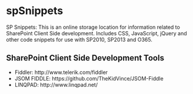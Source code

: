spSnippets
==========

SP Snippets: This is an online storage location for information related to SharePoint Client Side development. Includes CSS, JavaScript, jQuery and other code snippets for use with SP2010, SP2013 and O365.

<h2>SharePoint Client Side Development Tools</H2>
<ul>
<li>Fiddler: http://www.telerik.com/fiddler</li>
<li>JSOM FIDDLE: https://github.com/TheKidVince/JSOM-Fiddle</li>
<li>LINQPAD: http://www.linqpad.net/</li>
</ul>






